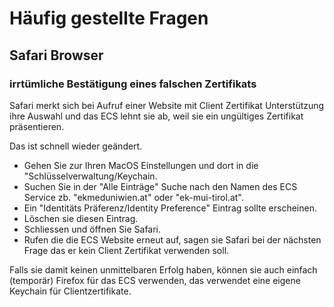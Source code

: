 # Häufig gestellte Fragen

## Safari Browser 

### irrtümliche Bestätigung eines falschen Zertifikats

Safari merkt sich bei Aufruf einer Website mit Client Zertifikat Unterstützung ihre Auswahl und das ECS lehnt sie ab, weil sie ein ungültiges Zertifikat präsentieren.

Das ist schnell wieder geändert.

+ Gehen Sie zur Ihren MacOS Einstellungen und dort in die "Schlüsselverwaltung/Keychain. 
+ Suchen Sie in der "Alle Einträge" Suche nach den Namen des ECS Service zb. "ekmeduniwien.at" oder "ek-mui-tirol.at".
+ Ein "Identitäts Präferenz/Identity Preference" Eintrag sollte erscheinen.
+ Löschen sie diesen Eintrag.
+ Schliessen und öffnen Sie Safari.
+ Rufen die die ECS Website erneut auf, sagen sie Safari bei der nächsten Frage das er kein Client Zertifikat verwenden soll.

Falls sie damit keinen unmittelbaren Erfolg haben,
können sie auch einfach (temporär) Firefox für das ECS verwenden,
das verwendet eine eigene Keychain für Clientzertifikate.

